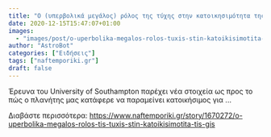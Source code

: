 ```yaml
---
title: "O (υπερβολικά μεγάλος) ρόλος της τύχης στην κατοικησιμότητα της Γης"
date: 2020-12-15T15:47:07+01:00
images:
  - "images/post/o-uperbolika-megalos-rolos-tuxis-stin-katoikisimotita-gis.jpg"
author: "AstroBot"
categories: ["Ειδήσεις"]
tags: ["naftemporiki.gr"]
draft: false
---
```


Έρευνα του University of Southampton παρέχει νέα στοιχεία ως προς το πώς ο πλανήτης μας κατάφερε να παραμείνει κατοικήσιμος για ...

Διαβάστε περισσότερα: https://www.naftemporiki.gr/story/1670272/o-uperbolika-megalos-rolos-tis-tuxis-stin-katoikisimotita-tis-gis
